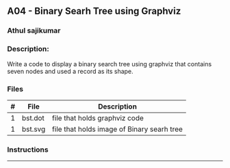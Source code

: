 
## A04 - Binary Searh Tree using Graphviz
### Athul sajikumar
### Description:
Write a code to display a binary search tree using graphviz that contains seven nodes and used a record as its shape.



### Files

|   #   | File            | Description                                        |
| :---: | --------------- | -------------------------------------------------- |
|   1   | bst.dot        | file that holds graphviz code    |
|   1   | bst.svg       | file that holds image of Binary searh tree    |


### Instructions

------------------
